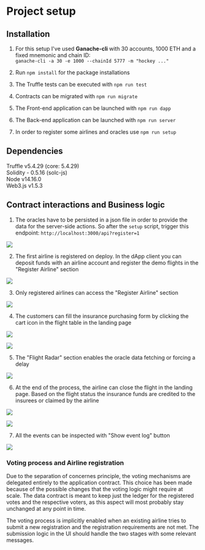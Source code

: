 # Project setup

## Installation

1. For this setup I've used **Ganache-cli** with 30 accounts, 1000 ETH and a fixed mnemonic and chain ID: \
`ganache-cli -a 30 -e 1000 --chainId 5777 -m "hockey ..."`

2. Run `npm install` for the package installations

3. The Truffle tests can be executed with `npm run test`

4. Contracts can be migrated with `npm run migrate`

5. The Front-end application can be launched with `npm run dapp`

6. The Back-end application can be launched with `npm run server`

7. In order to register some airlines and oracles use `npm run setup`

## Dependencies

Truffle v5.4.29 (core: 5.4.29) \
Solidity - 0.5.16 (solc-js) \
Node v14.16.0 \
Web3.js v1.5.3

## Contract interactions and Business logic

1. The oracles have to be persisted in a json file in order to provide the data for 
the server-side actions. So after the `setup` script, trigger this endpoint:
`http://localhost:3000/api?register=1`

![](https://github.com/zakhard90/udproj-4/blob/master/_screenshots/Oracles%20registered.PNG)

2. The first airline is registered on deploy. In the dApp client you can deposit 
funds with an airline account and register the demo flights in the "Register Airline" section

![](https://github.com/zakhard90/udproj-4/blob/master/_screenshots/Airline%20registration.PNG)

3. Only registered airlines can access the "Register Airline" section

![](https://github.com/zakhard90/udproj-4/blob/master/_screenshots/Not%20allowed.PNG)

4. The customers can fill the insurance purchasing form by clicking the cart icon 
in the flight table in the landing page

![](https://github.com/zakhard90/udproj-4/blob/master/_screenshots/Cart.PNG)

![](https://github.com/zakhard90/udproj-4/blob/master/_screenshots/Insurance%20payout%20-%201.PNG)

5. The "Flight Radar" section enables the oracle data fetching or forcing a delay

![](https://github.com/zakhard90/udproj-4/blob/master/_screenshots/Oracle%20request%20data.PNG)

6. At the end of the process, the airline can close the flight in the landing page.
Based on the flight status the insurance funds are credited to the insurees or 
claimed by the airline

![](https://github.com/zakhard90/udproj-4/blob/master/_screenshots/Close%20flight.PNG)

![](https://github.com/zakhard90/udproj-4/blob/master/_screenshots/Insurance%20payout%20-%202.PNG)

7. All the events can be inspected with "Show event log" button

![](https://github.com/zakhard90/udproj-4/blob/master/_screenshots/Event%20log.PNG)

### Voting process and Airline registration

Due to the separation of concernes principle, the voting mechanisms are delegated 
entirely to the application contract. This choice has been made because of the possible
changes that the voting logic might require at scale. The data contract is meant to keep 
just the ledger for the registered votes and the respective voters, as this aspect will most 
probably stay unchanged at any point in time.

The voting process is implicitly enabled when an existing airline tries to submit a new
registration and the registration requirements are not met. The submission logic in the UI
should handle the two stages with some relevant messages.  


